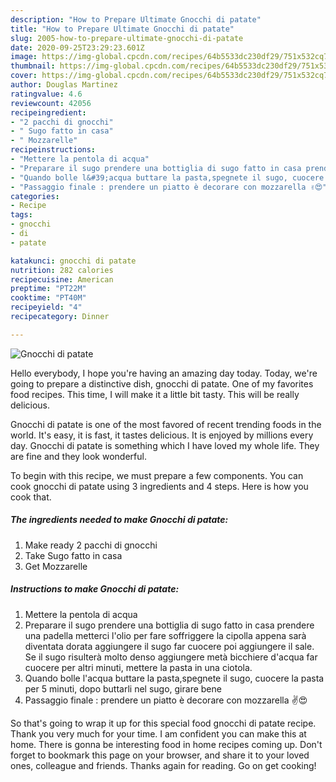 ```yaml
---
description: "How to Prepare Ultimate Gnocchi di patate"
title: "How to Prepare Ultimate Gnocchi di patate"
slug: 2005-how-to-prepare-ultimate-gnocchi-di-patate
date: 2020-09-25T23:29:23.601Z
image: https://img-global.cpcdn.com/recipes/64b5533dc230df29/751x532cq70/gnocchi-di-patate-recipe-main-photo.jpg
thumbnail: https://img-global.cpcdn.com/recipes/64b5533dc230df29/751x532cq70/gnocchi-di-patate-recipe-main-photo.jpg
cover: https://img-global.cpcdn.com/recipes/64b5533dc230df29/751x532cq70/gnocchi-di-patate-recipe-main-photo.jpg
author: Douglas Martinez
ratingvalue: 4.6
reviewcount: 42056
recipeingredient:
- "2 pacchi di gnocchi"
- " Sugo fatto in casa"
- " Mozzarelle"
recipeinstructions:
- "Mettere la pentola di acqua"
- "Preparare il sugo prendere una bottiglia di sugo fatto in casa prendere una padella metterci l&#39;olio per fare soffriggere la cipolla appena sarà diventata dorata aggiungere il sugo far cuocere poi aggiungere il sale. Se il sugo risulterà molto denso aggiungere metà bicchiere d&#39;acqua far cuocere per altri minuti, mettere la pasta in una ciotola."
- "Quando bolle l&#39;acqua buttare la pasta,spegnete il sugo, cuocere la pasta per 5 minuti, dopo buttarli nel sugo, girare bene"
- "Passaggio finale : prendere un piatto è decorare con mozzarella ✌️😍"
categories:
- Recipe
tags:
- gnocchi
- di
- patate

katakunci: gnocchi di patate 
nutrition: 282 calories
recipecuisine: American
preptime: "PT22M"
cooktime: "PT40M"
recipeyield: "4"
recipecategory: Dinner

---
```



![Gnocchi di patate](https://img-global.cpcdn.com/recipes/64b5533dc230df29/751x532cq70/gnocchi-di-patate-recipe-main-photo.jpg)

Hello everybody, I hope you're having an amazing day today. Today, we're going to prepare a distinctive dish, gnocchi di patate. One of my favorites food recipes. This time, I will make it a little bit tasty. This will be really delicious.

Gnocchi di patate is one of the most favored of recent trending foods in the world. It's easy, it is fast, it tastes delicious. It is enjoyed by millions every day. Gnocchi di patate is something which I have loved my whole life. They are fine and they look wonderful.




To begin with this recipe, we must prepare a few components. You can cook gnocchi di patate using 3 ingredients and 4 steps. Here is how you cook that.

<!--inarticleads1-->

##### The ingredients needed to make Gnocchi di patate:

1. Make ready 2 pacchi di gnocchi
1. Take  Sugo fatto in casa
1. Get  Mozzarelle




<!--inarticleads2-->

##### Instructions to make Gnocchi di patate:

1. Mettere la pentola di acqua
1. Preparare il sugo prendere una bottiglia di sugo fatto in casa prendere una padella metterci l&#39;olio per fare soffriggere la cipolla appena sarà diventata dorata aggiungere il sugo far cuocere poi aggiungere il sale. Se il sugo risulterà molto denso aggiungere metà bicchiere d&#39;acqua far cuocere per altri minuti, mettere la pasta in una ciotola.
1. Quando bolle l&#39;acqua buttare la pasta,spegnete il sugo, cuocere la pasta per 5 minuti, dopo buttarli nel sugo, girare bene
1. Passaggio finale : prendere un piatto è decorare con mozzarella ✌️😍




So that's going to wrap it up for this special food gnocchi di patate recipe. Thank you very much for your time. I am confident you can make this at home. There is gonna be interesting food in home recipes coming up. Don't forget to bookmark this page on your browser, and share it to your loved ones, colleague and friends. Thanks again for reading. Go on get cooking!
